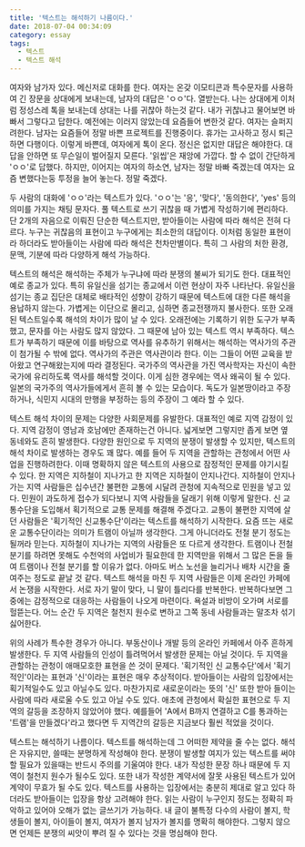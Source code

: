 ```yaml
---
title: '텍스트는 해석하기 나름이다.'
date: 2018-07-04 00:34:09
category: essay
tags:
  - 텍스트
  - 텍스트 해석
---
```




여자와 남가자 있다. 메신저로 대화를 한다. 여자는 온갖 이모티콘과 특수문자를 사용하여 긴 장문을 상대에게 보내는데, 남자의 대답은
'ㅇㅇ'다. 열받는다. 나는 상대에게 이처럼 정성스레 톡을 보내는데 상대는 나를 귀찮아 하는것 같다. 내가 귀찮냐고 물어보면 바빠서 그렇다고
답한다. 예전에는 이러지 않았는데 요즘들어 변한것 같다. 여자는 슬퍼지려한다. 남자는 요즘들어 정말 바쁜 프로젝트를 진행중이다. 휴가는
고사하고 정시 퇴근하면 다행이다. 이렇게 바쁜데, 여자에게 톡이 온다. 정신은 없지만 대답은 해야한다. 대답을 안하면 또 무슨일이 벌어질지
모른다. '읽씹'은 재앙에 가깝다. 할 수 없이 간단하게 'ㅇㅇ'로 답했다. 하지만, 이어지는 여자의 하소연, 남자는 정말 바빠 죽겠는데
여자는 요즘 변했다는둥 투정을 늘어 놓는다. 정말 죽겠다.

  

두 사람의 대화에 'ㅇㅇ'라는 텍스트가 있다. 'ㅇㅇ'는 '응', '맞다', '동의한다', 'yes' 등의 의미를 가지는 채팅 문자다. 풀
텍스트로 쓰기 귀찮을 때 가볍게 작성하기에 편리하다. 단 2개의 자음으로 이뤄진 단순한 텍스트지만, 받아들이는 사람에 따라 해석은 전혀
다르다. 누구는 귀찮음의 표현이고 누구에게는 최소한의 대답이다. 이처럼 동일한 표현이라 하더라도 받아들이는 사람에 따라 해석은 천차만별이다.
특히 그 사람의 처한 환경, 문맥, 기분에 따라 다양하게 해석 가능하다.

  

텍스트의 해석은 해석하는 주체가 누구냐에 따라 분쟁의 불씨가 되기도 한다. 대표적인 예로 종교가 있다. 특히 유일신을 섬기는 종교에서 이런
현상이 자주 나타난다. 유일신을 섬기는 종교 집단은 대체로 배타적인 성향이 강하기 때문에 텍스트에 대한 다른 해석을 용납하지 않는다.
가볍게는 이단으로 몰리고, 심하면 종교전쟁까지 불사한다. 또한 오래된 텍스트일수록 해석의 차이가 많이 날 수 있다. 오래전에는 기록하기 위한
도구가 부족했고, 문자를 아는 사람도 많지 않았다. 그 때문에 남아 있는 텍스트 역시 부족하다. 텍스트가 부족하기 때문에 이를 바탕으로
역사를 유추하기 위해서는 해석하는 역사가의 주관이 첨가될 수 밖에 없다. 역사가의 주관은 역사관이라 한다. 이는 그들이 어떤 교육을 받아왔고
연구해왔는지에 따라 결정된다. 국가주의 역사관을 가진 역사학자는 자신이 속한 국가에 유리하도록 역사를 해석할 것이다. 이게 심한 경우에는
역사 왜곡이 될 수 있다. 일본의 국가주의 역사가들에게서 흔히 볼 수 있는 모습이다. 독도가 일본땅이라고 주장하거나, 식민지 시대의 만행을
부정하는 등의 주장이 그 예라 할 수 있다.

  

텍스트 해석 차이의 문제는 다양한 사회문제를 유발한다. 대표적인 예로 지역 감정이 있다. 지역 감정이 영남과 호남에만 존재하는건 아니다.
넓게보면 그렇지만 좁게 보면 옆 동네와도 흔히 발생한다. 다양한 원인으로 두 지역의 분쟁이 발생할 수 있지만, 텍스트의 해석 차이로 발생하는
경우도 꽤 많다. 예를 들어 두 지역을 관할하는 관청에서 어떤 사업을 진행하려한다. 이때 명확하지 않은 텍스트의 사용으로 잠정적인 문제를
야기시킬 수 있다. 한 지역은 지하철이 지나가고 한 지역은 지하철이 안지나간다. 지하철이 안지나가는 지역 사람들은 십수년간 불편한 교통에
시달려 관청에 지속적으로 민원을 넣고 있다. 민원이 과도하게 접수가 되다보니 지역 사람들을 달래기 위해 이렇게 말한다. 신 교통수단을
도입해서 획기적으로 교통 문제를 해결해 주겠다고. 교통이 불편한 지역에 살던 사람들은 '획기적인 신교통수단'이라는 텍스트를 해석하기
시작한다. 요즘 뜨는 새로운 교통수단이라는 의미가 트램이 아닐까 생각한다. 그게 아니더라도 전철 분기 정도는 될꺼라 믿는다. 지하철이
지나가는 지역의 사람들은 또 다르게 생각한다. 트램이나 전철 분기를 하려면 못해도 수천억의 사업비가 필요한데 한 지역만을 위해서 그 많은
돈을 들여 트램이나 전철 분기를 할 이유가 없다. 아마도 버스 노선을 늘리거나 배차 시간을 줄여주는 정도로 끝날 것 같다. 텍스트 해석을
마친 두 지역 사람들은 이제 온라인 카페에서 논쟁을 시작한다. 서로 자기 말이 맞다, 니 말이 틀리다를 반복한다. 반복하다보면 그 중에는
감정적으로 대응하는 사람들이 나오게 마련이다. 욕설과 비방이 오가며 서로를 헐뜯는다. 어느 순간 두 지역은 철천지 원수로 변하고 그쪽 동네
사람들과는 말조차 섞기 싫어한다.

  

위의 사례가 특수한 경우가 아니다. 부동산이나 개발 등의 온라인 카페에서 아주 흔하게 발생한다. 두 지역 사람들의 인성이 틀려먹어서 발생한
문제는 아닐 것이다. 두 지역을 관할하는 관청이 애매모호한 표현을 쓴 것이 문제다. '획기적인 신 교통수단'에서 '획기적인'이라는 표현과
'신'이라는 표현은 매우 추상적이다. 받아들이는 사람의 입장에서는 획기적일수도 있고 아닐수도 있다. 마찬가지로 새로운이라는 뜻의 '신' 또한
받아 들이는 사람에 따라 새로울 수도 있고 아닐 수도 있다. 애초에 관청에서 확실한 표현으로 두 지역의 갈등을 조장하지 않았어야 했다.
예를들어 'A에서 B까지 연결하고 C를 통과하는 '트램'을 만들겠다'라고 했다면 두 지역간의 갈등은 지금보다 훨씬 적었을 것이다.

  

텍스트는 해석하기 나름이다. 텍스트를 해석하는데 그 어떠한 제약을 줄 수는 없다. 해석은 자유지만, 쓸때는 분명하게 작성해야 한다. 분쟁이
발생할 여지가 있는 텍스트를 써야할 필요가 있을때는 반드시 주의를 기울여야 한다. 내가 작성한 문장 하나 때문에 두 지역이 철천지 원수가
될수도 있다. 또한 내가 작성한 계약서에 잘못 사용된 텍스트가 있어 계약이 무효가 될 수도 있다. 텍스트를 사용하는 입장에서는 충분히 제대로
알고 있다 하더라도 받아들이는 입장을 항상 고려해야 한다. 읽는 사람이 누구인지 정도는 정확히 파악하고 있어야 오해가 없는 글쓰기가
가능하다. 내 글이 불특정 다수의 사람이 볼지, 학생들이 볼지, 아이들이 볼지, 여자가 볼지 남자가 볼지를 명확히 해야한다. 그렇지 않으면
언제든 분쟁의 씨앗이 뿌려 질 수 있다는 것을 명심해야 한다.


